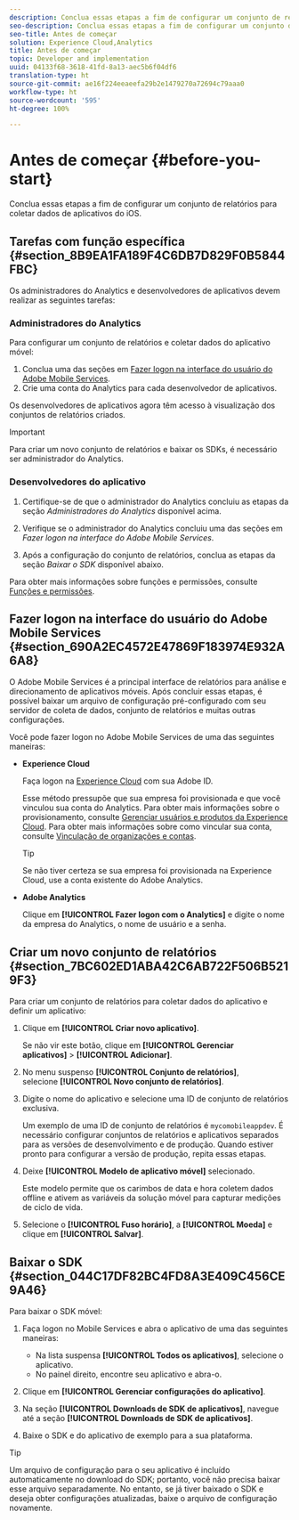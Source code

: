 ```yaml
---
description: Conclua essas etapas a fim de configurar um conjunto de relatórios para coletar dados de aplicativos do iOS.
seo-description: Conclua essas etapas a fim de configurar um conjunto de relatórios para coletar dados de aplicativos do iOS.
seo-title: Antes de começar
solution: Experience Cloud,Analytics
title: Antes de começar
topic: Developer and implementation
uuid: 04133f68-3618-41fd-8a13-aec5b6f04df6
translation-type: ht
source-git-commit: ae16f224eeaeefa29b2e1479270a72694c79aaa0
workflow-type: ht
source-wordcount: '595'
ht-degree: 100%

---
```



# Antes de começar {#before-you-start}

Conclua essas etapas a fim de configurar um conjunto de relatórios para coletar dados de aplicativos do iOS.

## Tarefas com função específica {#section_8B9EA1FA189F4C6DB7D829F0B5844FBC}

Os administradores do Analytics e desenvolvedores de aplicativos devem realizar as seguintes tarefas:

### Administradores do Analytics

Para configurar um conjunto de relatórios e coletar dados do aplicativo móvel:

1. Conclua uma das seções em [Fazer logon na interface do usuário do Adobe Mobile Services](/help/ios/getting-started/getting-started.md).
1. Crie uma conta do Analytics para cada desenvolvedor de aplicativos.

Os desenvolvedores de aplicativos agora têm acesso à visualização dos conjuntos de relatórios criados.

>[!IMPORTANT]
>
>Para criar um novo conjunto de relatórios e baixar os SDKs, é necessário ser administrador do Analytics.

### Desenvolvedores do aplicativo

1. Certifique-se de que o administrador do Analytics concluiu as etapas da seção *Administradores do Analytics* disponível acima.

1. Verifique se o administrador do Analytics concluiu uma das seções em *Fazer logon na interface do Adobe Mobile Services*.
1. Após a configuração do conjunto de relatórios, conclua as etapas da seção *Baixar o SDK* disponível abaixo.

Para obter mais informações sobre funções e permissões, consulte [Funções e permissões](/help/using/gs/c-mob-roles-and-permissions.md).

## Fazer logon na interface do usuário do Adobe Mobile Services   {#section_690A2EC4572E47869F183974E932A6A8}

O Adobe Mobile Services é a principal interface de relatórios para análise e direcionamento de aplicativos móveis. Após concluir essas etapas, é possível baixar um arquivo de configuração pré-configurado com seu servidor de coleta de dados, conjunto de relatórios e muitas outras configurações.

Você pode fazer logon no Adobe Mobile Services de uma das seguintes maneiras:

* **Experience Cloud**

   Faça logon na [Experience Cloud](https://marketing.adobe.com) com sua Adobe ID.

   Esse método pressupõe que sua empresa foi provisionada e que você vinculou sua conta do Analytics. Para obter mais informações sobre o provisionamento, consulte [Gerenciar usuários e produtos da Experience Cloud](https://docs.adobe.com/content/help/pt-BR/core-services/interface/manage-users-and-products/admin-getting-started.html). Para obter mais informações sobre como vincular sua conta, consulte [Vinculação de organizações e contas](https://docs.adobe.com/content/help/pt-BR/core-services/interface/manage-users-and-products/organizations.html).

   >[!TIP]
   >
   >Se não tiver certeza se sua empresa foi provisionada na Experience Cloud, use a conta existente do Adobe Analytics.

* **Adobe Analytics**

   Clique em **[!UICONTROL Fazer logon com o Analytics]** e digite o nome da empresa do Analytics, o nome de usuário e a senha.

## Criar um novo conjunto de relatórios {#section_7BC602ED1ABA42C6AB722F506B5219F3}

Para criar um conjunto de relatórios para coletar dados do aplicativo e definir um aplicativo:

1. Clique em **[!UICONTROL Criar novo aplicativo]**.

   Se não vir este botão, clique em **[!UICONTROL Gerenciar aplicativos]** > **[!UICONTROL Adicionar]**.

1. No menu suspenso **[!UICONTROL Conjunto de relatórios]**, selecione **[!UICONTROL Novo conjunto de relatórios]**.

1. Digite o nome do aplicativo e selecione uma ID de conjunto de relatórios exclusiva.

   Um exemplo de uma ID de conjunto de relatórios é `mycomobileappdev`. É necessário configurar conjuntos de relatórios e aplicativos separados para as versões de desenvolvimento e de produção. Quando estiver pronto para configurar a versão de produção, repita essas etapas.
1. Deixe **[!UICONTROL Modelo de aplicativo móvel]** selecionado.

   Este modelo permite que os carimbos de data e hora coletem dados offline e ativem as variáveis da solução móvel para capturar medições de ciclo de vida.

1. Selecione o **[!UICONTROL Fuso horário]**, a **[!UICONTROL Moeda]** e clique em **[!UICONTROL Salvar]**.

## Baixar o SDK {#section_044C17DF82BC4FD8A3E409C456CE9A46}

Para baixar o SDK móvel:

1. Faça logon no Mobile Services e abra o aplicativo de uma das seguintes maneiras:

   * Na lista suspensa **[!UICONTROL Todos os aplicativos]**, selecione o aplicativo.
   * No painel direito, encontre seu aplicativo e abra-o.

1. Clique em **[!UICONTROL Gerenciar configurações do aplicativo]**.
1. Na seção **[!UICONTROL Downloads de SDK de aplicativos]**, navegue até a seção **[!UICONTROL Downloads de SDK de aplicativos]**.

1. Baixe o SDK e do aplicativo de exemplo para a sua plataforma.

>[!TIP]
>
>Um arquivo de configuração para o seu aplicativo é incluído automaticamente no download do SDK; portanto, você não precisa baixar esse arquivo separadamente. No entanto, se já tiver baixado o SDK e deseja obter configurações atualizadas, baixe o arquivo de configuração novamente.

